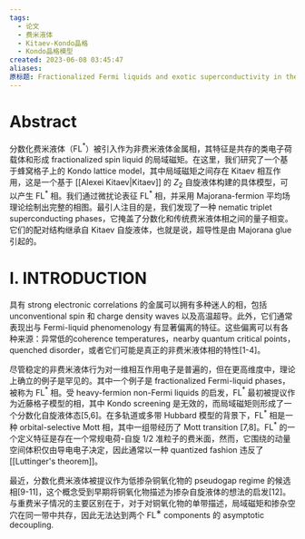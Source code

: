 ```yaml
---
tags:
  - 论文
  - 费米液体
  - Kitaev-Kondo晶格
  - Kondo晶格模型
created: 2023-06-08 03:45:47
aliases: 
原标题: Fractionalized Fermi liquids and exotic superconductivity in the Kitaev-Kondo lattice
---
```


# Abstract

分数化费米液体（FL$^*$）被引入作为非费米液体金属相，其特征是共存的类电子荷载体和形成 fractionalized spin liquid 的局域磁矩。在这里，我们研究了一个基于蜂窝格子上的 Kondo lattice model，其中局域磁矩之间存在 Kitaev 相互作用，这是一个基于 [[Alexei Kitaev|Kitaev]] 的 $Z_2$ 自旋液体构建的具体模型，可以产生 FL$^*$ 相。我们通过微扰论表征 FL$^*$ 相，并采用 Majorana-fermion 平均场理论绘制出完整的相图。最引人注目的是，我们发现了一种 nematic triplet superconducting phases，它掩盖了分数化和传统费米液体相之间的量子相变。它们的配对结构继承自 Kitaev 自旋液体，也就是说，超导性是由 Majorana glue 引起的。

# I. INTRODUCTION

具有 strong electronic correlations 的金属可以拥有多种迷人的相，包括 unconventional spin 和 charge density waves 以及高温超导。此外，它们通常表现出与 Fermi-liquid phenomenology 有显著偏离的特征。这些偏离可以有各种来源：异常低的coherence temperatures，nearby quantum critical points，quenched disorder，或者它们可能是真正的非费米液体相的特性[1-4]。

尽管稳定的非费米液体行为对一维相互作用电子是普遍的，但在更高维度中，理论上确立的例子是罕见的。其中一个例子是 fractionalized Fermi-liquid phases，被称为 FL$^*$ 相。受 heavy-fermion non-Fermi liquids 的启发，FL$^*$ 最初被提议作为近藤格子模型的相，其中 Kondo screening 是无效的，而局域磁矩则形成了一个分数化自旋液体态[5,6]。在多轨道或多带 Hubbard 模型的背景下，FL$^*$ 相是一种 orbital-selective Mott 相，其中一组带经历了 Mott transition [7,8]。FL$^*$ 的一个定义特征是存在一个常规电荷-自旋 1/2 准粒子的费米面，然而，它围绕的动量空间体积仅由导电电子决定，因此通常以一种 quantized fashion 违反了 [[Luttinger's theorem]]。

最近，分数化费米液体被提议作为低掺杂铜氧化物的 pseudogap regime 的候选相[9-11]，这个概念受到早期将铜氧化物描述为掺杂自旋液体的想法的启发[12]。与重费米子情况的主要区别在于，对于对铜氧化物的单带描述，局域磁矩和掺杂空穴在同一带中共存，因此无法达到两个 FL$^∗$ components 的 asymptotic
decoupling.